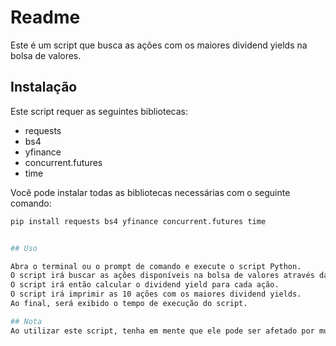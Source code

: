 # Readme

Este é um script que busca as ações com os maiores dividend yields na bolsa de valores.

## Instalação

Este script requer as seguintes bibliotecas:

- requests
- bs4
- yfinance
- concurrent.futures
- time

Você pode instalar todas as bibliotecas necessárias com o seguinte comando:

```sh
pip install requests bs4 yfinance concurrent.futures time


## Uso

Abra o terminal ou o prompt de comando e execute o script Python.
O script irá buscar as ações disponíveis na bolsa de valores através da URL "https://finance.yahoo.com/lookup/".
O script irá então calcular o dividend yield para cada ação.
O script irá imprimir as 10 ações com os maiores dividend yields.
Ao final, será exibido o tempo de execução do script.

## Nota
Ao utilizar este script, tenha em mente que ele pode ser afetado por mudanças na página web ou na API yfinance. Além disso, o tempo de execução do script pode ser afetado por questões de velocidade da internet ou do computador que está executando o script.
